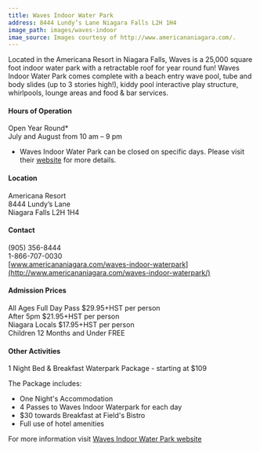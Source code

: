```yaml
---
title: Waves Indoor Water Park
address: 8444 Lundy’s Lane Niagara Falls L2H 1H4
image_path: images/waves-indoor
imae_source: Images courtesy of http://www.americananiagara.com/.
---
```

Located in the Americana Resort in Niagara Falls, Waves is a 25,000 square foot indoor water park with a retractable roof for year round fun! Waves Indoor Water Park comes complete with a beach entry wave pool, tube and body slides (up to 3 stories high!), kiddy pool interactive play structure, whirlpools, lounge areas and food & bar services.

#### Hours of Operation
Open Year Round*  
July and August from 10 am – 9 pm  
* Waves Indoor Water Park can be closed on specific days.  Please visit their [website](http://www.americananiagara.com/waves-indoor-waterpark/waterpark-hours-operations/) for more details.   

#### Location
Americana Resort  
8444 Lundy’s Lane  
Niagara Falls L2H 1H4  

#### Contact
(905) 356-8444  
1-866-707-0030  
[www.americananiagara.com/waves-indoor-waterpark](http://www.americananiagara.com/waves-indoor-waterpark/)

#### Admission Prices
All Ages Full Day Pass $29.95+HST per person  
After 5pm $21.95+HST per person  
Niagara Locals $17.95+HST per person  
Children 12 Months and Under FREE  


#### Other Activities
1 Night Bed & Breakfast Waterpark Package - starting at $109  

The Package includes:  
- One Night's Accommodation  
- 4 Passes to Waves Indoor Waterpark for each day  
- $30 towards Breakfast at Field's Bistro  
- Full use of hotel amenities  

For more information visit [Waves Indoor Water Park website](http://www.americananiagara.com/waves-indoor-waterpark/)
